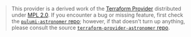 > This provider is a derived work of the [Terraform Provider](https://github.com/GK-Consulting/terraform-provider-astronomer)
> distributed under [MPL 2.0](https://www.mozilla.org/en-US/MPL/2.0/). If you encounter a bug or missing feature,
> first check the [`pulumi-astronomer` repo](https://github.com/ryan-pip/pulumi-astronomer/issues); however, if that doesn't turn up anything,
> please consult the source [`terraform-provider-astronomer` repo](https://github.com/GK-Consulting/terraform-provider-astronomer/issues).
